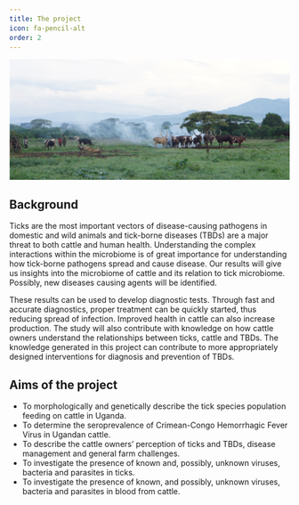 ```yaml
---
title: The project
icon: fa-pencil-alt
order: 2
---
```


![tick_pic](assets/images/front.png)

## Background

Ticks are the most important vectors of disease-causing pathogens in domestic and wild animals and tick-borne diseases (TBDs) are a major threat to both cattle and human health. Understanding the complex interactions within the microbiome is of great importance for understanding how tick-borne pathogens spread and cause disease. Our results will give us insights into the microbiome of cattle and its relation to tick microbiome. Possibly, new diseases causing agents will be identified.

These results can be used to develop diagnostic tests. Through fast and accurate diagnostics, proper treatment can be quickly started, thus reducing spread of infection. Improved health in cattle can also increase production. The study will also contribute with knowledge on how cattle owners understand the relationships between ticks, cattle and TBDs. The knowledge generated in this project can contribute to more appropriately designed interventions for diagnosis and prevention of TBDs.

## Aims of the project

- To morphologically and genetically describe the tick species population feeding on cattle in Uganda.
- To determine the seroprevalence of Crimean-Congo Hemorrhagic Fever Virus in  Ugandan cattle.
- To describe the cattle owners’ perception of ticks and TBDs, disease management and general farm challenges.
- To investigate the presence of known and, possibly, unknown viruses, bacteria and parasites in ticks.
- To investigate the presence of known, and possibly, unknown viruses, bacteria and parasites in blood from cattle.
